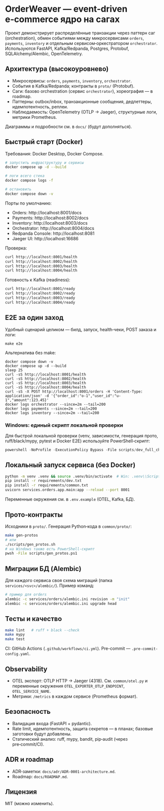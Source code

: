 # OrderWeaver — event-driven e‑commerce ядро на сагах

Проект демонстрирует распределённые транзакции через паттерн саг (orchestration), обмен событиями между микросервисами `orders`, `payments`, `inventory` и отдельным сервисом‑оркестратором `orchestrator`. Используются FastAPI, Kafka/Redpanda, Postgres, Protobuf, SQLAlchemy/Alembic, OpenTelemetry.

## Архитектура (высокоуровнево)
- Микросервисы: `orders`, `payments`, `inventory`, `orchestrator`.
- События в Kafka/Redpanda; контракты в `proto/` (Protobuf).
- Саги: базово orchestration (сервис `orchestrator`), хореография — в roadmap.
- Паттерны: outbox/inbox, транзакционные сообщения, дедлеттеры, идемпотентность, реплеи.
- Наблюдаемость: OpenTelemetry (OTLP → Jaeger), структурные логи, метрики Prometheus.

Диаграммы и подробности см. в `docs/` (будут дополняться).

## Быстрый старт (Docker)
Требования: Docker Desktop, Docker Compose.

```bash
# запустить инфраструктуру и сервисы
docker compose up -d --build

# логи всего стека
docker compose logs -f

# остановить
docker compose down -v
```

Порты по умолчанию:
- Orders: http://localhost:8001/docs
- Payments: http://localhost:8002/docs
- Inventory: http://localhost:8003/docs
- Orchestrator: http://localhost:8004/docs
- Redpanda Console: http://localhost:8081
- Jaeger UI: http://localhost:16686

Проверка:
```bash
curl http://localhost:8001/health
curl http://localhost:8002/health
curl http://localhost:8003/health
curl http://localhost:8004/health
```

Готовность к Kafka (readiness):
```bash
curl http://localhost:8001/ready
curl http://localhost:8002/ready
curl http://localhost:8003/ready
curl http://localhost:8004/ready
```

## E2E за один заход
Удобный сценарий целиком — билд, запуск, health‑чеки, POST заказа и логи:

```
make e2e
```

Альтернатива без make:
```
docker compose down -v
docker compose up -d --build
sleep 25
curl -sS http://localhost:8001/health
curl -sS http://localhost:8002/health
curl -sS http://localhost:8003/health
curl -sS http://localhost:8004/health
curl -sS -X POST http://localhost:8001/orders -H 'Content-Type: application/json' -d '{"order_id":"o-1","user_id":"u-1","amount":123.45}'
docker logs orchestrator --since=2m --tail=200
docker logs payments --since=2m --tail=200
docker logs inventory --since=2m --tail=200
```

### Windows: единый скрипт локальной проверки

Для быстрой локальной проверки (venv, зависимости, генерация прото, ruff/black/mypy, pytest и Docker E2E) используйте PowerShell‑скрипт:

```powershell
powershell -NoProfile -ExecutionPolicy Bypass -File scripts/dev_full_check.ps1
```

## Локальный запуск сервиса (без Docker)
```bash
python -m venv .venv && source .venv/bin/activate  # Win: .venv\\Scripts\\activate
pip install -r requirements/dev.txt
pip install -r requirements/common.txt
uvicorn services.orders.app.main:app --reload --port 8001
```
Переменные окружения см. в `.env.example` (OTEL, Kafka, БД).

## Прото‑контракты
Исходники в `proto/`. Генерация Python‑кода в `common/proto/`:
```bash
make gen-protos
# или
./scripts/gen_protos.sh
# на Windows также есть PowerShell‑скрипт
pwsh -File scripts/gen_protos.ps1
```

## Миграции БД (Alembic)
Для каждого сервиса своя схема миграций (папка `services/<svc>/alembic/`). Пример команд:
```bash
# пример для orders
alembic -c services/orders/alembic.ini revision -m "init"
alembic -c services/orders/alembic.ini upgrade head
```

## Тесты и качество
```bash
make lint   # ruff + black --check
make mypy
make test
```
CI: GitHub Actions (`.github/workflows/ci.yml`). Pre-commit — `.pre-commit-config.yaml`.

## Observability
- OTEL экспорт: OTLP HTTP → Jaeger (4318). См. `common/otel.py` и переменные окружения `OTEL_EXPORTER_OTLP_ENDPOINT`, `OTEL_SERVICE_NAME`.
- Метрики: `/metrics` в каждом сервисе (Prometheus формат).

## Безопасность
- Валидация входа (FastAPI + pydantic).
- Rate limit, идемпотентность, защита секретов — в планах; базовые заготовки будут добавлены.
- Статический анализ: ruff, mypy, bandit, pip‑audit (через pre‑commit/CI).

## ADR и roadmap
- ADR‑заметки: `docs/adr/ADR-0001-architecture.md`.
- Roadmap: `docs/ROADMAP.md`.

## Лицензия
MIT (можно изменить).
